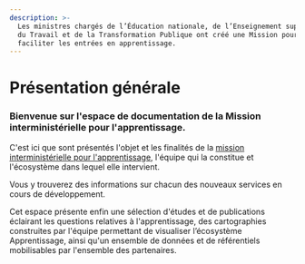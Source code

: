```yaml
---
description: >-
  Les ministres chargés de l’Éducation nationale, de l’Enseignement supérieur,
  du Travail et de la Transformation Publique ont créé une Mission pour
  faciliter les entrées en apprentissage.
---
```


# Présentation générale

### **Bienvenue sur l'espace de documentation de la Mission interministérielle pour l'apprentissage.** 

C'est ici que sont présentés l'objet et les finalités de la [mission interministérielle pour l'apprentissage](https://travail-emploi.gouv.fr/actualites/l-actualite-du-ministere/article/une-mission-pour-faciliter-les-entrees-en-apprentissage), l'équipe qui la constitue et l'écosystème dans lequel elle intervient.   
   
Vous y trouverez des informations sur chacun des nouveaux services en cours de développement.  
  
Cet espace présente enfin une sélection d'études et de publications éclairant les questions relatives à l'apprentissage, des cartographies construites par l'équipe permettant de visualiser l’écosystème Apprentissage, ainsi qu'un ensemble de données et de référentiels mobilisables par l'ensemble des partenaires.

